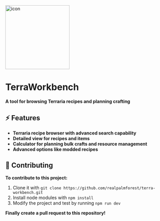 <img src="images/icon-large.png" alt="icon" width="200"/>

# TerraWorkbench
**A tool for browsing Terraria recipes and planning crafting**

## ⚡ Features
- **Terraria recipe browser with advanced search capability**
- **Detailed view for recipes and items**
- **Calculator for planning bulk crafts and resource management**
- **Advanced options like modded recipes**

## 🤝 Contributing
**To contribute to this project:**

1. Clone it with `git clone https://github.com/realpalmforest/terra-workbench.git`
2. Install node modules with `npm install`
3. Modify the project and test by running `npm run dev`

**Finally create a pull request to this repository!**
